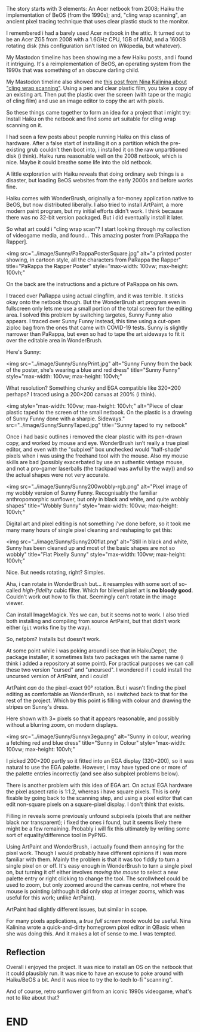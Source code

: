[brutal]: #date "2024-01-23"
[brutal]: #author "David Jones"
[brutal]: #title "Sunny Funny"

The story starts with 3 elements: An Acer netbook from 2008;
Haiku the implementation of BeOS (from the 1990s); and,
"cling wrap scanning", an ancient pixel tracing technique that
uses clear plastic stuck to the monitor.

I remembered i had a barely used Acer netbook in the attic.
It turned out to be an Acer ZG5 from 2008 with a 1.6GHz CPU,
1GB of RAM, and a 160GB rotating disk (this configuration
isn’t listed on Wikipedia, but whatever).

My Mastodon timeline has been showing me a few Haiku posts, and
i found it intriguing.
It's a reimplementation of BeOS, an operating system from the
1990s that was something of an obscure darling child.

My Mastodon timeline also showed me
[this post from Nina Kalinina about "cling wrap
scanning"](https://typo.social/@nina_kali_nina@tech.lgbt/111456601630935995).
Using a pen and clear plastic film, you take a copy of an
existing art.
Then put the plastic over the screen (with tape or the magic of
cling film) and use an image editor to copy the art with pixels.

So these things came together to form an idea for a project that
i might try: Install Haiku on the netbook and find some art
suitable for cling wrap scanning on it.

I had seen a few posts about people running Haiku
on this class of hardware.
After a false start of installing it on a partition which the
pre-existing grub couldn’t then boot into,
i installed it on the raw unpartitioned disk (i think).
Haiku runs reasonable well on the 2008 netbook, which is nice.
Maybe it could breathe some life into the old netbook.

A little exploration with Haiku reveals that doing ordinary web things is
a disaster, but loading BeOS websites from the early 2000s and
before works fine.

Haiku comes with WonderBrush, originally a for-money application
native to BeOS, but now distributed liberally.
I also tried to install ArtPaint, a more modern paint program,
but my initial efforts didn't work.
I think because there was no 32-bit version packaged.
But i did eventually install it later.

So what art could i "cling wrap scan"?
I start looking through my collection of videogame media, and
found...
This amazing poster from [PaRappa the Rapper].

<img
src="../image/Sunny/PaRappaPosterSquare.jpg"
alt="a printed poster showing, in cartoon style, all the
characters from PaRappa the Rapper"
title="PaRappa the Rapper Poster"
style="max-width: 100vw; max-height: 100vh;"
</img>

On the back are the instructions and a picture of PaRappa on his
own.

I traced over PaRappa using actual clingfilm, and
it was terrible. It sticks okay onto the netbook though.
But the WonderBrush art program even in fullscreen only lets me
use a small portion of the total screen for the editing area.
I solved this problem by switching targetes, Sunny Funny also
appears.
I traced over Sunny Funny instead, this time using a cut-open
ziploc bag from the ones that came with COVID-19 tests.
Sunny is slightly narrower than PaRappa, but even so
had to tape the art sideways to fit it over the editable area in
WonderBrush.

Here's Sunny:

<img
src="../image/Sunny/SunnyPrint.jpg"
alt="Sunny Funny from the back of the poster, she's wearing a
blue and red dress"
title="Sunny Funny"
style="max-width: 100vw; max-height: 100vh;"
</img>

What resolution? Something chunky and EGA compatible like 320×200 perhaps?
I traced using a 200×200 canvas at 200% (i think).

<img
style="max-width: 100vw; max-height: 100vh;"
alt="Piece of clear plastic taped to the screen of the small
netbook. On the plastic is a drawing of Sunny Funny done with a
sharpie. Sideways." src="../image/Sunny/SunnyTaped.jpg"
title="Sunny taped to my netbook"
</img>

Once i had basic outlines i removed the clear plastic with its
pen-drawn copy, and worked by mouse and eye.
WonderBrush isn’t really a true pixel editor, and even with the
"subpixel" box unchecked would "half-shade" pixels when
i was using the freehand tool with the mouse.
Also my mouse skills are bad (possibly exacerbated by use an
authentic vintage mouse, and not a pro-gamer laserballs (the
trackpad was awful by the way)) and so
the actual shapes were not very accurate.

<img src="../image/Sunny/Sunny200wobbly-rgb.png"
alt="Pixel image of my wobbly
version of Sunny Funny. Recognisably the familiar
anthropomorphic sunflower, but only in black and white, and
quite wobbly shapes"
title="Wobbly Sunny"
style="max-width: 100vw; max-height: 100vh;"
</img>

Digital art and pixel editing is not something i've done before,
so it took me many many hours of single pixel cleaning and
reshaping to get this:

<img src="../image/Sunny/Sunny200flat.png"
alt="Still in black and white, Sunny
has been cleaned up and most of the basic shapes are not so
wobbly"
title="Flat Pixelly Sunny"
style="max-width: 100vw; max-height: 100vh;"
</img>

Nice. But needs rotating, right? Simples.

Aha, i can rotate in WonderBrush but... it resamples with some sort
of so-called _high-fidelity_ cubic filter.
Which for bilevel pixel art is **no bloody good**.
Couldn’t work out how to fix that.
Seemingly can’t rotate in the image viewer.

Can install ImageMagick. Yes we can, but it seems not to work.
I also tried both installing and compiling from source
ArtPaint, but that didn’t work either (`git` works fine by the
way).

So, netpbm? Installs but doesn't work.

At some point while i was poking around i see that in
HaikuDepot, the package installer, it sometimes lists two
packages wih the same name (i think i added a repository at some
point).
For practical purposes we can call these two version "cursed"
and "uncursed".
I wondered if i could install the uncursed version of
ArtPaint, and i could!

ArtPaint _can_ do the pixel-exact 90° rotation.
But i wasn't finding the pixel editing as comfortable as
WonderBrush, so i switched back to that for the rest of the
project.
Which by this point is filling with colour and drawing the
stripes on Sunny's dress.

Here shown with 3× pixels so that it appears reasonable, and
possibly without a blurring zoom, on modern displays.

<img src="../image/Sunny/Sunnyx3ega.png"
alt="Sunny in colour, wearing a fetching
red and blue dress"
title="Sunny in Colour"
style="max-width: 100vw; max-height: 100vh;"
</img>

I picked 200×200 partly so it fitted into an EGA display
(320×200), so it was natural to use the EGA palette.
However, i may have typed one or more of the palette entries
incorrectly (and see also subpixel problems below).

There is another problem with this idea of EGA art.
On actual EGA hardware the pixel aspect ratio is 1:1.2, whereas
i have square pixels.
This is only fixable by going back to the scanning step, and
using a pixel editor that can edit non-square pixels on a
square-pixel display.
I don't think that exists.

Filling in reveals some previously unfound subpixels
(pixels that are neither black nor transparent);
i fixed the ones i found, but it seems likely 
there might be a few remaining.
Probably i will fix this ultimately by writing some sort of
equality/difference tool in PyPNG.

Using ArtPaint and WonderBrush, i actually found them annoying
for the pixel work.
Though I would probably have different opinions if i was more familiar
with them.
Mainly the problem is that it was too fiddly to turn a single
pixel on or off.
It's easy enough in WonderBrush to turn a single pixel on, but
turning it off either involves _moving the mouse_ to select
a new palette entry or right clicking to change the tool.
The scrollwheel could be used to zoom, but
only zoomed around the canvas centre, not where the mouse is
pointing (although it did only stop at integer zooms, which was
useful for this work; unlike ArtPaint).

ArtPaint had slightly different issues, but similar in scope.

For many pixels applications, a _true full screen_ mode would be useful.
Nina Kalinina wrote a quick-and-dirty homegrown pixel editor in
QBasic when she was doing this.
And it makes a lot of sense to me. I was tempted.

## Reflection

Overall i enjoyed the project.
It was nice to install an OS on the netbook that it could
plausibly run.
It was nice to have an excuse to poke around with Haiku/BeOS a bit.
And it was nice to try the lo-tech lo-fi "scanning".

And of course, retro sunflower girl from an iconic 1990s
videogame, what's not to like about that?

# END
